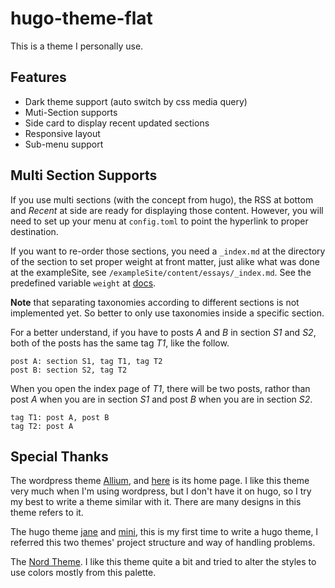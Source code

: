 # hugo-theme-flat

This is a theme I personally use.

## Features

- Dark theme support (auto switch by css media query)
- Muti-Section supports
- Side card to display recent updated sections
- Responsive layout
- Sub-menu support

## Multi Section Supports

If you use multi sections (with the concept from hugo), the RSS at bottom and *Recent* at side are ready for displaying those content. However, you will need to set up your menu at `config.toml` to point the hyperlink to proper destination.

If you want to re-order those sections, you need a `_index.md` at the directory of the section to set proper weight at front matter, just alike what was done at the exampleSite, see `/exampleSite/content/essays/_index.md`. See the predefined variable `weight` at [docs](https://gohugo.io/content-management/front-matter/#front-matter-variables).

**Note** that separating taxonomies according to different sections is not implemented yet. So better to only use taxonomies inside a specific section.

For a better understand, if you have to posts *A* and *B* in section *S1* and *S2*, both of the posts has the same tag *T1*, like the follow.

```
post A: section S1, tag T1, tag T2
post B: section S2, tag T2
```

When you open the index page of *T1*, there will be two posts, rathor than post *A* when you are in section *S1* and post *B* when you are in section *S2*.

```
tag T1: post A, post B
tag T2: post A
```

## Special Thanks

The wordpress theme [Allium](https://wordpress.org/themes/allium/), and [here](https://templatelens.com/allium/) is its home page. I like this theme very much when I'm using wordpress, but I don't have it on hugo, so I try my best to write a theme similar with it. There are many designs in this theme refers to it.

The hugo theme [jane](https://github.com/xianmin/hugo-theme-jane) and [mini](https://github.com/nodejh/hugo-theme-mini/), this is my first time to write a hugo theme, I referred this two themes' project structure and way of handling problems.

The [Nord Theme](https://www.nordtheme.com/). I like this theme quite a bit and tried to alter the styles to use colors mostly from this palette.
